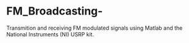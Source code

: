 # FM_Broadcasting-
Transmition and receiving FM modulated signals using Matlab and the National Instruments (NI) USRP kit.
